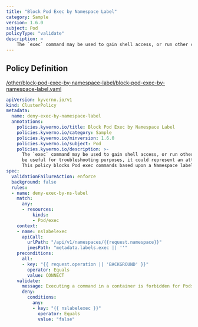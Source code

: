 ```yaml
---
title: "Block Pod Exec by Namespace Label"
category: Sample
version: 1.6.0
subject: Pod
policyType: "validate"
description: >
    The `exec` command may be used to gain shell access, or run other commands, in a Pod's container. While this can be useful for troubleshooting purposes, it could represent an attack vector and is discouraged. This policy blocks Pod exec commands based upon a Namespace label `exec=false`.
---
```


## Policy Definition
<a href="https://github.com/kyverno/policies/raw/main//other/block-pod-exec-by-namespace-label/block-pod-exec-by-namespace-label.yaml" target="-blank">/other/block-pod-exec-by-namespace-label/block-pod-exec-by-namespace-label.yaml</a>

```yaml
apiVersion: kyverno.io/v1
kind: ClusterPolicy
metadata:
  name: deny-exec-by-namespace-label
  annotations:
    policies.kyverno.io/title: Block Pod Exec by Namespace Label
    policies.kyverno.io/category: Sample
    policies.kyverno.io/minversion: 1.6.0
    policies.kyverno.io/subject: Pod
    policies.kyverno.io/description: >-
      The `exec` command may be used to gain shell access, or run other commands, in a Pod's container. While this can
      be useful for troubleshooting purposes, it could represent an attack vector and is discouraged.
      This policy blocks Pod exec commands based upon a Namespace label `exec=false`.
spec:
  validationFailureAction: enforce
  background: false
  rules:
  - name: deny-exec-by-ns-label
    match:
      any:
      - resources:
          kinds:
          - Pod/exec
    context:
    - name: nslabelexec
      apiCall:
        urlPath: "/api/v1/namespaces/{{request.namespace}}"
        jmesPath: "metadata.labels.exec || ''"
    preconditions:
      all:
      - key: "{{ request.operation || 'BACKGROUND' }}"
        operator: Equals
        value: CONNECT
    validate:
      message: Executing a command in a container is forbidden for Pods running in Namespaces protected with the label "exec=false".
      deny:
        conditions:
          any:
          - key: "{{ nslabelexec }}"
            operator: Equals
            value: "false"

```
